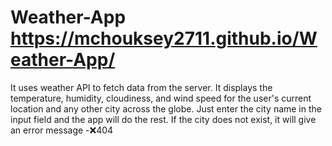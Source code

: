 # Weather-App  https://mchouksey2711.github.io/Weather-App/
It uses weather API to fetch data from the server. It displays the temperature, humidity, cloudiness, and wind speed for the user's current location and any other city across the globe. Just enter the city name in the input field and the app will do the rest. If the city does not exist, it will give an error message -❌404
